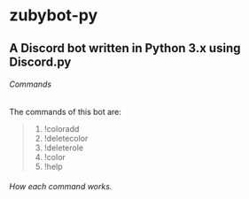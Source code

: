 # zubybot-py
## A Discord bot written in Python 3.x using Discord.py

###### Commands

The commands of this bot are:
>1. !coloradd <hex value> <color name>
>2. !deletecolor <hex value> <color name>
>3. !deleterole <role name>
>4. !color <color name>
>5. !help
  
###### How each command works.

